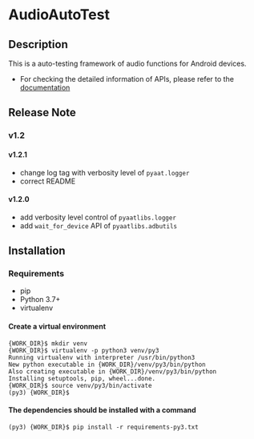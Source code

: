 # AudioAutoTest
## Description
This is a auto-testing framework of audio functions for Android devices.

- For checking the detailed information of APIs, please refer to the [documentation](https://github.com/HW-Lee/AudioAutoTest/blob/master/libs/README.md)

## Release Note
### v1.2
#### v1.2.1
- change log tag with verbosity level of `pyaat.logger`
- correct README

#### v1.2.0
- add verbosity level control of `pyaatlibs.logger`
- add `wait_for_device` API of `pyaatlibs.adbutils`

## Installation
### Requirements
- pip
- Python 3.7+
- virtualenv

#### Create a virtual environment
```
{WORK_DIR}$ mkdir venv
{WORK_DIR}$ virtualenv -p python3 venv/py3
Running virtualenv with interpreter /usr/bin/python3
New python executable in {WORK_DIR}/venv/py3/bin/python
Also creating executable in {WORK_DIR}/venv/py3/bin/python
Installing setuptools, pip, wheel...done.
{WORK_DIR}$ source venv/py3/bin/activate
(py3) {WORK_DIR}$
```

#### The dependencies should be installed with a command
```
(py3) {WORK_DIR}$ pip install -r requirements-py3.txt
```
